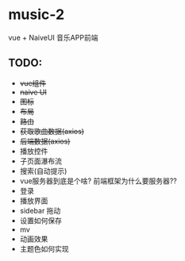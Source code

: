 # music-2

vue + NaiveUI 音乐APP前端

## TODO:

- ~~vue组件~~
- ~~naive UI~~
- ~~图标~~
- ~~布局~~
- ~~路由~~
- ~~获取歌曲数据(axios)~~
- ~~后端数据(axios)~~
- 播放控件
- 子页面瀑布流
- 搜索(自动提示)
- vue服务器到底是个啥? 前端框架为什么要服务器??
- 登录  
- 播放界面
- sidebar 拖动
- 设置如何保存
- mv
- 动画效果
- 主题色如何实现